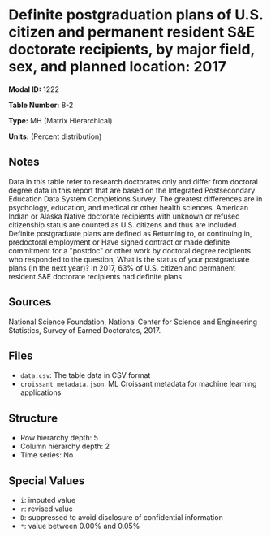 # Definite postgraduation plans of U.S. citizen and permanent resident S&E doctorate recipients, by major field, sex, and planned location: 2017

**Modal ID:** 1222

**Table Number:** 8-2

**Type:** MH (Matrix Hierarchical)

**Units:** (Percent distribution)

## Notes

Data in this table refer to research doctorates only and differ from doctoral degree data in this report that are based on the Integrated Postsecondary Education Data System Completions Survey. The greatest differences are in psychology, education, and medical or other health sciences. American Indian or Alaska Native doctorate recipients with unknown or refused citizenship status are counted as U.S. citizens and thus are included. Definite postgraduate plans are defined as Returning to, or continuing in, predoctoral employment or Have signed contract or made definite commitment for a "postdoc" or other work by doctoral degree recipients who responded to the question, What is the status of your postgraduate plans (in the next year)? In 2017, 63% of U.S. citizen and permanent resident S&E doctorate recipients had definite plans.

## Sources

National Science Foundation, National Center for Science and Engineering Statistics, Survey of Earned Doctorates, 2017.

## Files

- `data.csv`: The table data in CSV format
- `croissant_metadata.json`: ML Croissant metadata for machine learning applications

## Structure

- Row hierarchy depth: 5
- Column hierarchy depth: 2
- Time series: No

## Special Values

- `i`: imputed value
- `r`: revised value
- `D`: suppressed to avoid disclosure of confidential information
- `*`: value between 0.00% and 0.05%
